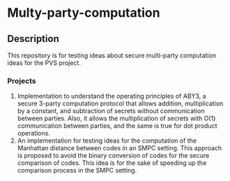 # Multy-party-computation
## Description
This repository is for testing ideas about secure multi-party computation ideas for the PVS project. 

### Projects
1. Implementation to understand the operating principles of ABY3, a secure 3-party computation protocol that allows addition, multiplication by a constant, and subtraction of secrets without communication between parties. Also, it allows the multiplication of secrets with O(1) communication between parties, and the same is true for dot product operations.
2. An implementation for testing ideas for the computation of the Manhattan distance between codes in an SMPC setting. This approach is proposed to avoid the binary conversion of codes for the secure comparison of codes. This idea is for the sake of speeding up the comparison process in the SMPC setting.
